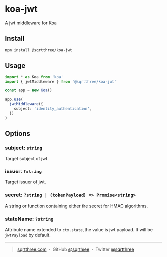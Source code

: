 # koa-jwt

A jwt middleware for Koa

## Install

```bash
npm install @sqrtthree/koa-jwt
```

## Usage

```ts
import * as Koa from 'koa'
import { jwtMiddleware } from '@sqrtthree/koa-jwt'

const app = new Koa()

app.use(
  jwtMiddleware({
    subject: 'identity_authentication',
  })
)
```

## Options

### subject: `string`

Target subject of jwt.

### issuer: `?string`

Target issuer of jwt.

### secret: `?string | (tokenPayload) => Promise<string>`

A string or function containing either the secret for HMAC algorithms.

### stateName: `?string`

Attribute name extended to `ctx.state`, the value is jwt payload. It will be `jwtPayload` by default.

---

> [sqrtthree.com](https://sqrtthree.com/) &nbsp;&middot;&nbsp;
> GitHub [@sqrthree](https://github.com/sqrthree) &nbsp;&middot;&nbsp;
> Twitter [@sqrtthree](https://twitter.com/sqrtthree)

